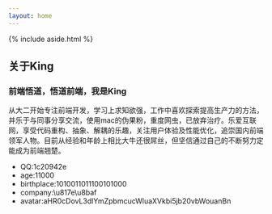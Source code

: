 ```yaml
---
layout: home
---
```


<div class="index-content about">
    {% include aside.html %}
    <div class="section">
        <div id="content">
            <div class="brief">
                <h2>关于King</h2>
                <h3>前端悟道，悟道前端，我是King</h3>
                <p>
                    从大二开始专注前端开发，学习上求知欲强，工作中喜欢探索提高生产力的方法，并乐于与同事分享交流，使用mac的伪果粉，重度网虫，已放弃治疗。乐爱互联网，享受代码重构、抽象、解耦的乐趣，关注用户体验及性能优化，追崇国内前端领军人物。目前从经验和年龄上相比大牛还很屌丝，但坚信通过自己的不断努力定能成为前端翘楚。
                </p>
                <ul>
                    <li><span>QQ:</span>1c20942e</li>
                    <li><span>age:</span>11000</li>
                    <li><span>birthplace:</span>1010011011100101000</li>
                    <li><span>company:</span>\u817e\u8baf</li>
                    <li><span>avatar:</span>aHR0cDovL3dlYmZpbmcucWluaXVkbi5jb20vbWouanBn</li>
                </ul>
            </div>
            <div id="disqus_container">
                <div id="disqus_thread"></div>
            </div>
        </div>
    </div>
</div>

<script>
    $(function(){
        window.disqus_shortname = 'cpjmj'
        $.getScript('http://' + disqus_shortname + '.disqus.com/embed.js');

    })
</script>